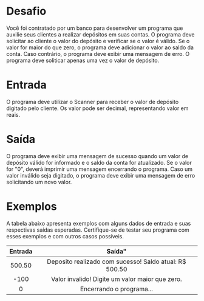 # Desafio

Você foi contratado por um banco para desenvolver um programa que auxilie seus clientes a realizar depósitos em suas contas. O programa deve solicitar ao cliente o valor do depósito e verificar se o valor é válido. Se o valor for maior do que zero, o programa deve adicionar o valor ao saldo da conta. Caso contrário, o programa deve exibir uma mensagem de erro. O programa deve soliticar apenas uma vez o valor de depósito.

# Entrada

O programa deve utilizar o Scanner para receber o valor de depósito digitado pelo cliente. Os valor pode ser decimal, representando valor em reais.

# Saída

O programa deve exibir uma mensagem de sucesso quando um valor de depósito válido for informado e o saldo da conta for atualizado. Se o valor for "0", deverá imprimir uma mensagem encerrando o programa. Caso um valor inválido seja digitado, o programa deve exibir uma mensagem de erro solicitando um novo valor.

# Exemplos

A tabela abaixo apresenta exemplos com alguns dados de entrada e suas respectivas saídas esperadas. Certifique-se de testar seu programa com esses exemplos e com outros casos possíveis.

| Entrada |                         Saída"                         |
| :-----: | :----------------------------------------------------: |
| 500.50  | Deposito realizado com sucesso! Saldo atual: R$ 500.50 |
|  -100   |    Valor invalido! Digite um valor maior que zero.     |
|    0    |                Encerrando o programa...                |
